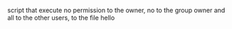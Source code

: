 script that execute no permission to the owner, no to the group owner and all to the other users, to the file hello
